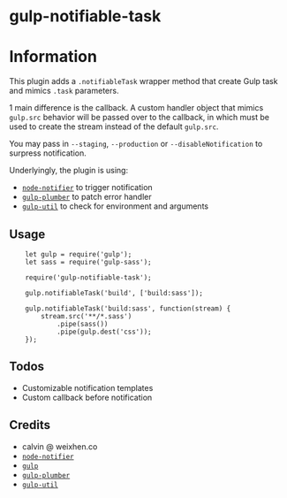 # gulp-notifiable-task

# Information

This plugin adds a `.notifiableTask` wrapper method that create Gulp task and mimics `.task` parameters.

1 main difference is the callback. A custom handler object that mimics `gulp.src` behavior will be passed over to the callback, in which must be used to create the stream instead of the default `gulp.src`.

You may pass in `--staging`, `--production` or `--disableNotification` to surpress notification.

Underlyingly, the plugin is using:

+ [`node-notifier`](https://www.npmjs.com/package/node-notifier) to trigger notification
+ [`gulp-plumber`](https://www.npmjs.com/package/gulp-plumber) to patch error handler
+ [`gulp-util`](https://www.npmjs.com/package/gulp-util) to check for environment and arguments

## Usage

```
    let gulp = require('gulp');
    let sass = require('gulp-sass');

    require('gulp-notifiable-task');

    gulp.notifiableTask('build', ['build:sass']);

    gulp.notifiableTask('build:sass', function(stream) {
        stream.src('**/*.sass')
            .pipe(sass())
            .pipe(gulp.dest('css'));
    });
```

## Todos

- Customizable notification templates
- Custom callback before notification

## Credits

- calvin @ weixhen.co
- [`node-notifier`](https://www.npmjs.com/package/node-notifier)
- [`gulp`](https://www.npmjs.com/package/gulp)
- [`gulp-plumber`](https://www.npmjs.com/package/gulp-plumber)
- [`gulp-util`](https://www.npmjs.com/package/gulp-util)
